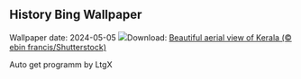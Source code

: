 ## History Bing Wallpaper
Wallpaper date: 2024-05-05
![](https://www.bing.com/th?id=OHR.KeralaRiver_EN-IN0661487977_UHD.jpg&w=1000)Download: [Beautiful aerial view of Kerala (© ebin francis/Shutterstock)](https://www.bing.com/th?id=OHR.KeralaRiver_EN-IN0661487977_UHD.jpg)

Auto get programm by LtgX
